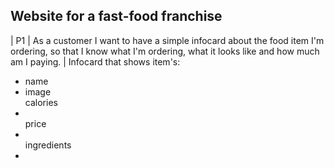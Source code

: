 ## Website for a fast-food franchise
| P1 | As a customer I want to have a simple infocard about the food item I'm ordering, so that I know what I'm ordering, what it looks like and how much am I paying. | Infocard that shows item's:<ul><li>name</li><li>image</li>calories<li></li>price<li></li>ingredients<li></li></ul>